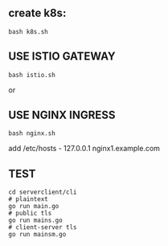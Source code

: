 ## create k8s:

```
bash k8s.sh
```

## USE ISTIO GATEWAY

```
bash istio.sh
```

or

## USE NGINX INGRESS

```
bash nginx.sh
```


add /etc/hosts - 127.0.0.1 nginx1.example.com

## TEST

```
cd serverclient/cli
# plaintext
go run main.go
# public tls
go run mains.go
# client-server tls
go run mainsm.go
```